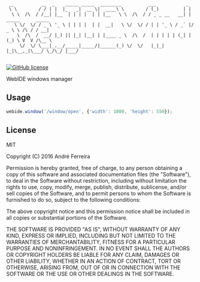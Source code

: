 ``` 
 __          __  _    _____ _____  ________          ___           _                   
 \ \        / / | |  |_   _|  __ \|  ____\ \        / (_)         | |                  
  \ \  /\  / /__| |__  | | | |  | | |__   \ \  /\  / / _ _ __   __| | _____      _____ 
   \ \/  \/ / _ \ '_ \ | | | |  | |  __|   \ \/  \/ / | | '_ \ / _` |/ _ \ \ /\ / / __|
    \  /\  /  __/ |_) || |_| |__| | |____ _ \  /\  /  | | | | | (_| | (_) \ V  V /\__ \
     \/  \/ \___|_.__/_____|_____/|______(_) \/  \/   |_|_| |_|\__,_|\___/ \_/\_/ |___/ 
                                                                                                                                                                                                                                                                                                           
```                                                                                                                                                 

[![GitHub license](https://img.shields.io/badge/license-MIT-blue.svg)](https://raw.githubusercontent.com/jsrun/core.system.settings/master/LICENSE)

WebIDE windows manager
 
## Usage

```js
webide.window('/window/open', {'width': 1000, 'height': 550});
```

## License

  MIT
  
  Copyright (C) 2016 André Ferreira

  Permission is hereby granted, free of charge, to any person obtaining a copy of this software and associated documentation files (the "Software"), to deal in the Software without restriction, including without limitation the rights to use, copy, modify, merge, publish, distribute, sublicense, and/or sell copies of the Software, and to permit persons to whom the Software is furnished to do so, subject to the following conditions:

  The above copyright notice and this permission notice shall be included in all copies or substantial portions of the Software.

  THE SOFTWARE IS PROVIDED "AS IS", WITHOUT WARRANTY OF ANY KIND, EXPRESS OR IMPLIED, INCLUDING BUT NOT LIMITED TO THE WARRANTIES OF MERCHANTABILITY, FITNESS FOR A PARTICULAR PURPOSE AND NONINFRINGEMENT. IN NO EVENT SHALL THE AUTHORS OR COPYRIGHT HOLDERS BE LIABLE FOR ANY CLAIM, DAMAGES OR OTHER LIABILITY, WHETHER IN AN ACTION OF CONTRACT, TORT OR OTHERWISE, ARISING FROM, OUT OF OR IN CONNECTION WITH THE SOFTWARE OR THE USE OR OTHER DEALINGS IN THE SOFTWARE.